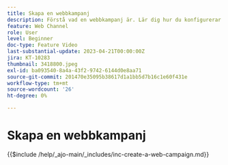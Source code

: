 ```yaml
---
title: Skapa en webbkampanj
description: Förstå vad en webbkampanj är. Lär dig hur du konfigurerar egenskaperna för webbkampanjer, granskar och publicerar dem.
feature: Web Channel
role: User
level: Beginner
doc-type: Feature Video
last-substantial-update: 2023-04-21T00:00:00Z
jira: KT-10283
thumbnail: 3418800.jpeg
exl-id: ba093540-8a4a-43f2-9742-6144d0e8aa71
source-git-commit: 201470e35095b38617d1a1bb5d7b16c1e60f431e
workflow-type: tm+mt
source-wordcount: '26'
ht-degree: 0%

---
```


# Skapa en webbkampanj

{{$include /help/_ajo-main/_includes/inc-create-a-web-campaign.md}}
